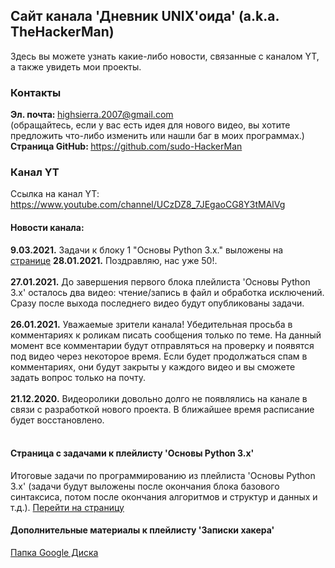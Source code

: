 ## Сайт канала 'Дневник UNIX'оида' (a.k.a. TheHackerMan)
Здесь вы можете узнать какие-либо новости, связанные с каналом YT, а также увидеть мои проекты.

### Контакты
<b> Эл. почта: </b> <a href="mailto:highsierra.2007@gmail.com">highsierra.2007@gmail.com</a> <br>
(обращайтесь, если у вас есть идея для нового видео, вы хотите предложить что-либо изменить или нашли баг в моих программах.) <br>
<b> Страница GitHub: </b> <a href="https://github.com/sudo-HackerMan" target="_blank">https://github.com/sudo-HackerMan</a>

### Канал YT
Ссылка на канал YT:
https://www.youtube.com/channel/UCzDZ8_7JEgaoCG8Y3tMAlVg

#### Новости канала:
<b>9.03.2021.</b> Задачи к блоку 1 "Основы Python 3.x." выложены на <a href="python3tasks" target="_blank">странице</a>
<b>28.01.2021.</b> Поздравляю, нас уже 50!. <br><br>
<b>27.01.2021.</b> До завершения первого блока плейлиста 'Основы Python 3.x' осталось два видео: чтение/запись в файл и обработка исключений. Сразу после выхода последнего видео будут опубликованы задачи. <br><br>
<b>26.01.2021.</b> Уважаемые зрители канала! Убедительная просьба в комментариях к роликам писать сообщения только по теме. На данный момент все комментарии будут отправляться на проверку и появятся под видео через некоторое время. Если будет продолжаться спам в комментариях, они будут закрыты у каждого видео и вы сможете задать вопрос только на почту. <br><br>
<b>21.12.2020.</b> Видеоролики довольно долго не появлялись на канале в связи с разработкой нового проекта. В ближайшее время расписание будет восстановлено. <br><br>

#### Страница с задачами к плейлисту 'Основы Python 3.x'
Итоговые задачи по программированию из плейлиста 'Основы Python 3.x' (задачи будут выложены после окончания блока базового синтаксиса, потом после окончания алгоритмов и структур и данных и т.д.).
<a href="python3tasks" target="_blank">Перейти на страницу</a>

#### Дополнительные материалы к плейлисту 'Записки хакера'
<a href="https://drive.google.com/drive/folders/111pKQroEQTjDOYMNxFgo1sa_aIoa_TOo" target="_blank">Папка Google Диска</a>

